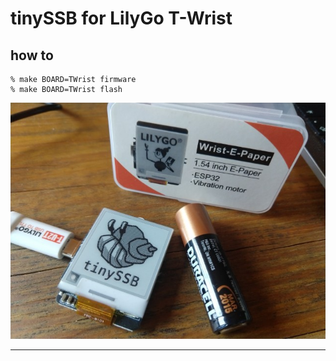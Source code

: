 # tinySSB for LilyGo T-Wrist

## how to

```
% make BOARD=TWrist firmware
% make BOARD=TWrist flash
```

![tinySSB splash screen for the T-Wrist device](img/twrist-tinySSB0-splash-screen.jpg)

---